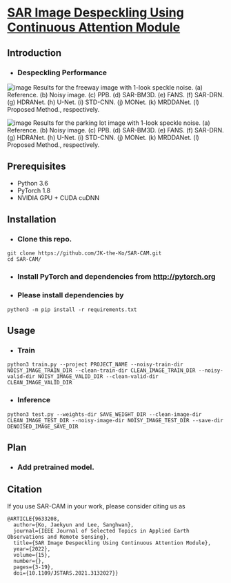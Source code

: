 # [SAR Image Despeckling Using Continuous Attention Module](https://ieeexplore.ieee.org/document/9633208)

## Introduction
- ### Despeckling Performance
![image](https://user-images.githubusercontent.com/55126482/144549532-fb7c196d-6415-43fc-abde-22ad07e406b6.png)
Results for the freeway image with 1-look speckle noise. (a) Reference. (b) Noisy image. (c) PPB. (d) SAR-BM3D. (e) FANS. (f) SAR-DRN. (g)
HDRANet. (h) U-Net. (i) STD-CNN. (j) MONet. (k) MRDDANet. (l) Proposed Method., respectively.

![image](https://user-images.githubusercontent.com/55126482/144549430-1c1c6545-7c46-456c-b706-9eb69d4bbf09.png)
Results for the parking lot image with 1-look speckle noise. (a) Reference. (b) Noisy image. (c) PPB. (d) SAR-BM3D. (e) FANS. (f) SAR-DRN.
(g) HDRANet. (h) U-Net. (i) STD-CNN. (j) MONet. (k) MRDDANet. (l) Proposed Method., respectively.

## Prerequisites
- Python 3.6
- PyTorch 1.8
- NVIDIA GPU + CUDA cuDNN

## Installation
- ### Clone this repo.
```
git clone https://github.com/JK-the-Ko/SAR-CAM.git
cd SAR-CAM/
```
- ### Install PyTorch and dependencies from http://pytorch.org
- ### Please install dependencies by
```
python3 -m pip install -r requirements.txt
```

## Usage
- ### Train
```
python3 train.py --project PROJECT_NAME --noisy-train-dir NOISY_IMAGE_TRAIN_DIR --clean-train-dir CLEAN_IMAGE_TRAIN_DIR --noisy-valid-dir NOISY_IMAGE_VALID_DIR --clean-valid-dir CLEAN_IMAGE_VALID_DIR 
```
- ### Inference
```
python3 test.py --weights-dir SAVE_WEIGHT_DIR --clean-image-dir CLEAN_IMAGE_TEST_DIR --noisy-image-dir NOISY_IMAGE_TEST_DIR --save-dir DENOISED_IMAGE_SAVE_DIR
```

## Plan
- ### Add pretrained model.

## Citation
If you use SAR-CAM in your work, please consider citing us as

```
@ARTICLE{9633208,
  author={Ko, Jaekyun and Lee, Sanghwan},
  journal={IEEE Journal of Selected Topics in Applied Earth Observations and Remote Sensing}, 
  title={SAR Image Despeckling Using Continuous Attention Module}, 
  year={2022},
  volume={15},
  number={},
  pages={3-19},
  doi={10.1109/JSTARS.2021.3132027}}
```
